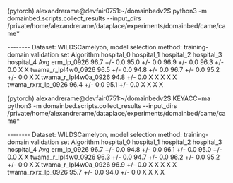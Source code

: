(pytorch) alexandrerame@devfair0751:~/domainbedv2$ python3 -m domainbed.scripts.collect_results --input_dirs /private/home/alexandrerame/dataplace/experiments/domainbed/came/came*

-------- Dataset: WILDSCamelyon, model selection method: training-domain validation set
Algorithm             hospital_0            hospital_1            hospital_2            hospital_3            hospital_4            Avg
erm_lp_0926           96.7 +/- 0.0          95.0 +/- 0.0          96.9 +/- 0.0          96.3 +/- 0.0          X                     X
twama_r_lpl4w0_0926   96.5 +/- 0.0          94.8 +/- 0.0          96.7 +/- 0.0          95.2 +/- 0.0          X                     X
twama_r_lpl4w0a_0926  94.8 +/- 0.0          X                     X                     X                     X                     X
twama_rxrx_lp_0926    96.4 +/- 0.0          95.1 +/- 0.0          X                     X                     X                     X

(pytorch) alexandrerame@devfair0751:~/domainbedv2$ KEYACC=ma python3 -m domainbed.scripts.collect_results --input_dirs /private/home/alexandrerame/dataplace/experiments/domainbed/came/came*

-------- Dataset: WILDSCamelyon, model selection method: training-domain validation set
Algorithm             hospital_0            hospital_1            hospital_2            hospital_3            hospital_4            Avg
erm_lp_0926           96.7 +/- 0.0          94.8 +/- 0.0          96.1 +/- 0.0          95.0 +/- 0.0          X                     X
twama_r_lpl4w0_0926   96.3 +/- 0.0          94.7 +/- 0.0          96.2 +/- 0.0          95.2 +/- 0.0          X                     X
twama_r_lpl4w0a_0926  96.9 +/- 0.0          X                     X                     X                     X                     X
twama_rxrx_lp_0926    95.7 +/- 0.0          94.0 +/- 0.0          X                     X                     X                     X
